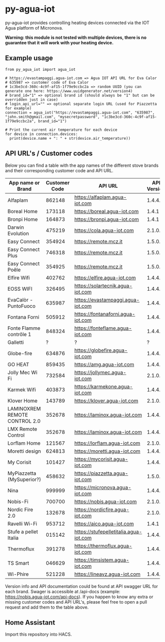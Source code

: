 # py-agua-iot

py-agua-iot provides controlling heating devices connected via the IOT Agua platform of Micronova.

**Warning: this module is not tested with multiple devices, there is no guarantee that it will work with your heating device.**

## Example usage

```
from py_agua_iot import agua_iot

# https://evastampaggi.agua-iot.com => Agua IOT API URL for Eva Calor
# 635987 => customer code of Eva Calor
# 1c3be3cd-360c-4c9f-af15-1f79e9ccbc2a => random UUID (you can generate one here: https://www.uuidgenerator.net/version4)
# brand_id="1" => optional brand id (should always be "1" but can be overridden just in case)
# login_api_url="" => optional separate login URL (used for Piazzetta for example)
connection = agua_iot("https://evastampaggi.agua-iot.com", "635987", "john.smith@gmail.com", "mysecretpassword", "1c3be3cd-360c-4c9f-af15-1f79e9ccbc2a", brand_id="1")

# Print the current air temperature for each device
for device in connection.devices:
  print(device.name + ": " + str(device.air_temperature))
```

## API URL's / Customer codes

Below you can find a table with the app names of the different stove brands and their corresponding customer code and API URL.

| App name or Brand             | Customer Code | API URL                                | API Version | Separate login URL (only needed if specified)           |
| ----------------------------- | ------------- | -------------------------------------- | ----------- | ------------------------------------------------------- |
| Alfaplam                      | 862148        | https://alfaplam.agua-iot.com          | 1.4.4.0     |                                                         |
| Boreal Home                   | 173118        | https://boreal.agua-iot.com            | 1.4.1       |                                                         |
| Bronpi Home                   | 164873        | https://bronpi.agua-iot.com            | 1.4.1       |                                                         |
| Darwin Evolution              | 475219        | https://cola.agua-iot.com              | 2.1.0.0     |                                                         |
| Easy Connect                  | 354924        | https://remote.mcz.it                  | 1.5.0.0     |                                                         |
| Easy Connect Plus             | 746318        | https://remote.mcz.it                  | 1.5.0.0     |                                                         |
| Easy Connect Poêle            | 354925        | https://remote.mcz.it                  | 1.5.0.0     |                                                         |
| Elfire Wifi                   | 402762        | https://elfire.agua-iot.com            | 1.4.4.0     |                                                         |
| EOSS WIFI                     | 326495        | https://solartecnik.agua-iot.com       | 1.4.4.0     |                                                         |
| EvaCalòr - PuntoFuoco         | 635987        | https://evastampaggi.agua-iot.com      | 1.4.4.0     |                                                         |
| Fontana Forni                 | 505912        | https://fontanaforni.agua-iot.com      | 1.4.4.0     |                                                         |
| Fonte Flamme contrôle 1       | 848324        | https://fonteflame.agua-iot.com        | 1.4.4.0     |                                                         |
| Galletti                      | ?             | ?                                      | ?           |                                                         |
| Globe-fire                    | 634876        | https://globefire.agua-iot.com         | 1.4.4.0     |                                                         |
| GO HEAT                       | 859435        | https://amg.agua-iot.com               | 1.4.4.0     |                                                         |
| Jolly Mec Wi Fi               | 732584        | https://jollymec.agua-iot.com          | 2.1.0.0     |                                                         |
| Karmek Wifi                   | 403873        | https://karmekone.agua-iot.com         | 1.4.4.0     |                                                         |
| Klover Home                   | 143789        | https://klover.agua-iot.com            | 2.1.0.0     |                                                         |
| LAMINOXREM REMOTE CONTROL 2.0 | 352678        | https://laminox.agua-iot.com           | 1.4.4.0     |                                                         |
| LMX Remote Control            | 352678        | https://laminox.agua-iot.com           | 1.4.4.0     |                                                         |
| Lorflam Home                  | 121567        | https://lorflam.agua-iot.com           | 2.1.0.0     |                                                         |
| Moretti design                | 624813        | https://moretti.agua-iot.com           | 1.4.4.0     |                                                         |
| My Corisit                    | 101427        | https://mycorisit.agua-iot.com         | 1.4.4.0     |                                                         |
| MyPiazzetta (MySuperior?)     | 458632        | https://piazzetta.agua-iot.com         | 1.5.0.0     | https://piazzetta-iot.app2cloud.it/api/bridge/endpoint/ |
| Nina                          | 999999        | https://micronova.agua-iot.com         | 1.4.4.0     |                                                         |
| Nobis-Fi                      | 700700        | https://nobis.agua-iot.com             | 2.1.0.0     |                                                         |
| Nordic Fire 2.0               | 132678        | https://nordicfire.agua-iot.com        | 2.1.0.0     |                                                         |
| Ravelli Wi-Fi                 | 953712        | https://aico.agua-iot.com              | 1.4.1       |                                                         |
| Stufe a pellet Italia         | 015142        | https://stufepelletitalia.agua-iot.com | 1.4.4.0     |                                                         |
| Thermoflux                    | 391278        | https://thermoflux.agua-iot.com        | 1.4.4.0     |                                                         |
| TS Smart                      | 046629        | https://timsistem.agua-iot.com         | 1.4.4.0     |                                                         |
| Wi-Phire                      | 521228        | https://lineavz.agua-iot.com           | 1.4.4.0     |                                                         |

Version info and API documentation could be found at API swagger URL for each brand. Swager is accessible at /api-docs (example: https://nobis.agua-iot.com/api-docs).
If you happen to know any extra or missing customer codes and API URL's, please feel free to open a pull request and add them to the table above.


## Home Assistant

Import this repository into HACS.
